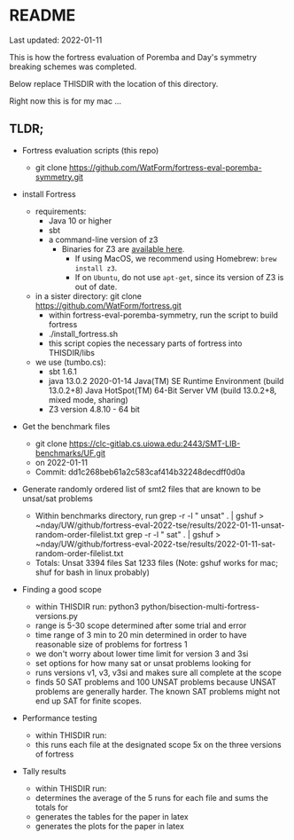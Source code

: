 # README

Last updated: 2022-01-11

This is how the fortress evaluation of Poremba and Day's symmetry breaking schemes was completed.

Below replace THISDIR with the location of this directory.

Right now this is for my mac ...
## TLDR;

* Fortress evaluation scripts (this repo)
	- git clone https://github.com/WatForm/fortress-eval-poremba-symmetry.git
	
* install Fortress
	- requirements:
	 	+ Java 10 or higher
		+ sbt 
		+ a command-line version of z3 
			- Binaries for Z3 are [available here](https://github.com/Z3Prover/z3/releases).
    			- If using MacOS, we recommend using Homebrew: `brew install z3`.
    			- If on `Ubuntu`, do not use `apt-get`, since its version of Z3 is out of date.
	- in a sister directory: git clone https://github.com/WatForm/fortress.git
    	- within fortress-eval-poremba-symmetry, run the script to build fortress 
		+ ./install_fortress.sh
		+ this script copies the necessary parts of fortress into THISDIR/libs
    - we use (tumbo.cs):
    	+ sbt 1.6.1
    	+ java 13.0.2 2020-01-14
	  Java(TM) SE Runtime Environment (build 13.0.2+8)
	  Java HotSpot(TM) 64-Bit Server VM (build 13.0.2+8, mixed mode, sharing)
    	+ Z3 version 4.8.10 - 64 bit    
	
* Get the benchmark files
	- git clone https://clc-gitlab.cs.uiowa.edu:2443/SMT-LIB-benchmarks/UF.git
	- on 2022-01-11
	- Commit: dd1c268beb61a2c583caf414b32248decdff0d0a

* Generate randomly ordered list of smt2 files that are known to be unsat/sat problems
	- Within benchmarks directory, run
		grep -r -l " unsat" . | gshuf >  ~nday/UW/github/fortress-eval-2022-tse/results/2022-01-11-unsat-random-order-filelist.txt
		grep -r -l " sat" . | gshuf > ~nday/UW/github/fortress-eval-2022-tse/results/2022-01-11-sat-random-order-filelist.txt
	- Totals: Unsat 3394 files Sat 1233 files
	(Note: gshuf works for mac; shuf for bash in linux probably)

* Finding a good scope
	- within THISDIR run: python3 python/bisection-multi-fortress-versions.py
	- range is 5-30 scope determined after some trial and error
	- time range of 3 min to 20 min determined in order to have reasonable size of problems for fortress 1 
	- we don't worry about lower time limit for version 3 and 3si
	- set options for how many sat or unsat problems looking for
	- runs versions v1, v3, v3si and makes sure all complete at the scope
	- finds 50 SAT problems and 100 UNSAT problems because UNSAT problems are generally harder. The known SAT problems might not end up SAT for finite scopes.	

* Performance testing
	- within THISDIR run: 
	- this runs each file at the designated scope 5x on the three versions of fortress

* Tally results
	- within THISDIR run:
	- determines the average of the 5 runs for each file and sums the totals for 
	- generates the tables for the paper in latex
	- generates the plots for the paper in latex


